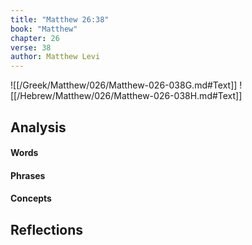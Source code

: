 ```yaml
---
title: "Matthew 26:38"
book: "Matthew"
chapter: 26
verse: 38
author: Matthew Levi
---
```

![[/Greek/Matthew/026/Matthew-026-038G.md#Text]]
![[/Hebrew/Matthew/026/Matthew-026-038H.md#Text]]

## Analysis

#### Words

#### Phrases

#### Concepts

## Reflections
